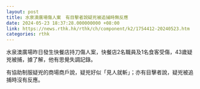 ```yaml
---
layout: post
title: 水泉澳廣場傷人案　有目擊者說疑兇被追捕時無反應
date: 2024-05-23 18:37:28.000000000 +08:00
link: https://news.rthk.hk/rthk/ch/component/k2/1754412-20240523.htm
categories: rthk
---
```


水泉澳廣場昨日發生快餐店持刀傷人案，快餐店2名職員及1名食客受傷，43歲疑兇被捕，據了解，他有思覺失調記錄。

有協助制服疑兇的商場商戶說，疑兇好似「見人就斬」；亦有目擊者說，疑兇被追捕時沒有反應。
